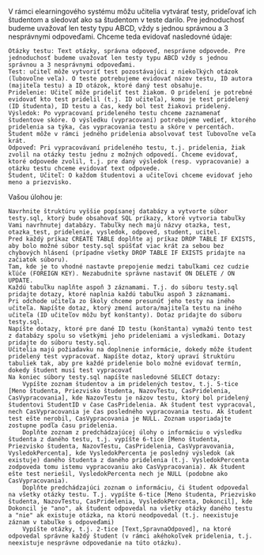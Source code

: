V rámci elearningového systému môžu učitelia vytvárať testy, prideľovať ich študentom a sledovať ako sa študentom v teste darilo. Pre jednoduchosť budeme uvažovať len testy typu ABCD, vždy s jednou správnou a 3 nesprávnymi odpoveďami. Chceme teda evidovať nasledovné údaje:

    Otázky testu: Text otázky, správna odpoveď, nesprávne odpovede. Pre jednoduchosť budeme uvažovať len testy typu ABCD vždy s jednou správnou a 3 nesprávnymi odpoveďami.
    Test: učiteľ môže vytvoriť test pozostávajúci z niekoľkých otázok (ľubovoľne veľa). O teste potrebujeme evidovať názov testu, ID autora (majiteľa testu) a ID otázok, ktoré daný test obsahuje.
    Pridelenie: Učiteľ môže prideliť test žiakom. O pridelení je potrebné evidovať kto test pridelil (t.j. ID učiteľa), komu je test pridelený (ID študenta), ID testu a čas, kedy bol test žiakovi pridelený.
    Výsledok: Po vypracovaní prideleného testu chceme zaznamenať študentove skóre. O výsledku (vypracovaní) potrebujeme vedieť, ktorého pridelenia sa týka, čas vypracovania testu a skóre v percentách. Študent môže v rámci jedného pridelenia absolvovať test ľubovoľne veľa krát.
    Odpoveď: Pri vypracovávaní prideleného testu, t.j. pridelenia, žiak zvolil na otázky testu jednu z možných odpovedí. Chceme evidovať, ktoré odpovede zvolil, t.j. pre daný výsledok (resp. vypracovanie) a otázku testu chceme evidovať text odpovede.
    Študent, Učiteľ: O každom študentovi a učiteľovi chceme evidovať jeho meno a priezvisko.

Vašou úlohou je:

    Navrhnite štruktúru vyššie popísanej databázy a vytvorte súbor testy.sql, ktorý bude obsahovať SQL príkazy, ktoré vytvoria tabuľky Vami navrhnutej databázy. Tabuľky nech majú názvy otazka, test, otazka_test, pridelenie, vysledok, odpoved, student, ucitel.
    Pred každý príkaz CREATE TABLE doplňte aj príkaz DROP TABLE IF EXISTS, aby bolo možné súbor testy.sql spúšťať viac krát za sebou bez chybových hlásení (prípadne všetky DROP TABLE IF EXISTS pridajte na začiatok súboru).
    Tam, kde je to vhodné nastavte prepojenie medzi tabuľkami cez cudzie kľúče (FOREIGN KEY). Nezabudnite správne nastaviť ON DELETE / ON UPDATE.
    Každú tabuľku naplňte aspoň 3 záznamami. T.j. do súboru testy.sql pridajte dotazy, ktoré naplnia každú tabuľku aspoň 3 záznamami.
    Pri odchode učiteľa zo školy chceme presunúť jeho testy na iného učiteľa. Napíšte dotaz, ktorý zmení autora/majiteľa testu na iného učiteľa (ID učiteľov môžu byť konštanty). Dotaz pridajte do súboru testy.sql.
    Napíšte dotazy, ktoré pre dané ID testu (konštanta) vymažú tento test z databázy spolu so všetkými jeho prideleniami a výsledkami. Dotazy pridajte do súboru testy.sql.
    Učitelia majú požiadavku na doplnenie informácie, dokedy môže študent pridelený test vypracovať. Napíšte dotaz, ktorý upraví štruktúru tabuliek tak, aby pre každé pridelenie bolo možné evidovať termín, dokedy študent musí test vypracovať
    Na koniec súbory testy.sql napíšte nasledovné SELECT dotazy:
        Vypíšte zoznam študentov a im pridelených testov, t.j. 5-tice [Meno študenta, Priezvisko študenta, NazovTestu, CasPridelenia, CasVypracovania], kde NazovTestu je názov testu, ktorý bol pridelený študentovi StudentID v čase CasPridelenia. Ak študent test vypracoval, nech CasVypracovania je čas posledného vypracovania testu. Ak študent test ešte nerobil, CasVypracovania je NULL. Zoznam usporiadajte zostupne podľa času pridelenia.
        Doplňte zoznam z predchádzajúcej úlohy o informáciu o výsledku študenta z daného testu, t.j. vypíšte 6-tice [Meno študenta, Priezvisko študenta, NazovTestu, CasPridelenia, CasVypravovania, VysledokPercenta], kde VysledokPercenta je posledný výsledok (ak existuje) daného študenta z daného pridelenia (t.j. VysledokPercenta zodpoveda tomu istemu vypracovaniu ako CasVypracovania). Ak študent ešte test neriešil, VysledokPercenta nech je NULL (podobne ako CasVypracovania).
        Doplňte predchádzajúci zoznam o informáciu, či študent odpovedal na všetky otázky testu. T.j. vypíšte 6-tice [Meno študenta, Priezvisko študenta, NazovTestu, CasPridelenia, VysledokPercenta, Dokoncil], kde Dokoncil je "ano", ak študent odpovedal na všetky otázky daného testu a "nie" ak existuje otázka, na ktorú neodpovedal (t.j. neexistuje záznam v tabuľke s odpoveďami)
        Vypíšte otázky, t.j. 2-tice [Text,SpravnaOdpoved], na ktoré odpovedal správne každý študent (v rámci akéhokoľvek pridelenia, t.j. neexistuje nesprávne odpovedanie na túto otázku).

